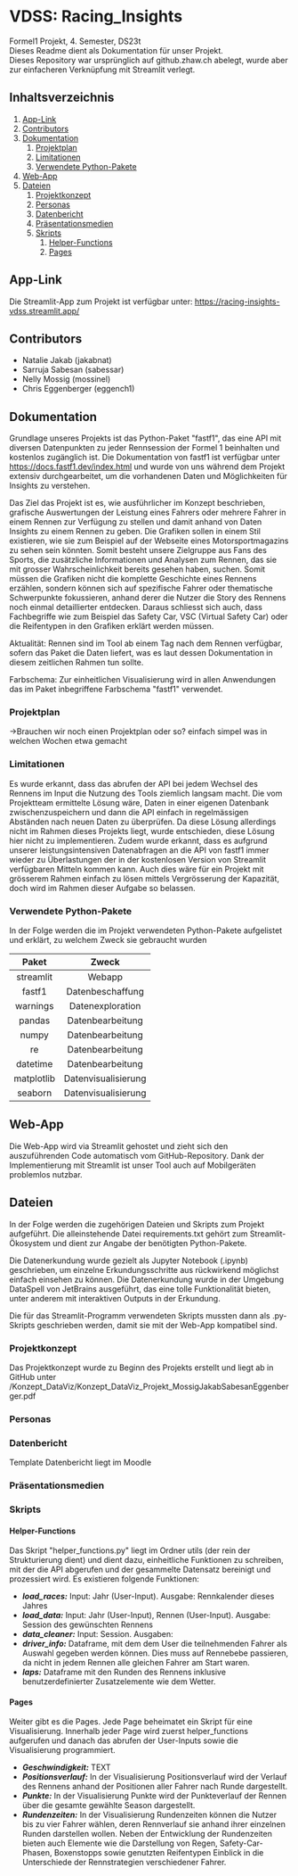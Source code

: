 # VDSS: Racing_Insights

Formel1 Projekt, 4. Semester, DS23t  
Dieses Readme dient als Dokumentation für unser Projekt.  
Dieses Repository war ursprünglich auf github.zhaw.ch abelegt, wurde aber zur einfacheren Verknüpfung mit Streamlit verlegt.  

## Inhaltsverzeichnis
1. [App-Link](#app-link)
2. [Contributors](#contributors)   
3. [Dokumentation](#dokumentation)
   1. [Projektplan](#projektplan)
   2. [Limitationen](#limitationen)  
   3. [Verwendete Python-Pakete](#verwendete-python-pakete)
4. [Web-App](#web-app)
5. [Dateien](#dateien)  
   1. [Projektkonzept](#Projektkonzept)
   2. [Personas](#Personas)
   3. [Datenbericht](#datenbericht)
   4. [Präsentationsmedien](#präsentationsmedien)
   5. [Skripts](#Skripts)
      1. [Helper-Functions](#Helper-Functions)
      2. [Pages](#Pages)


## App-Link

Die Streamlit-App zum Projekt ist verfügbar unter: https://racing-insights-vdss.streamlit.app/


## Contributors

- Natalie Jakab (jakabnat)  
- Sarruja Sabesan (sabessar)  
- Nelly Mossig (mossinel)  
- Chris Eggenberger (eggench1)  

## Dokumentation

Grundlage unseres Projekts ist das Python-Paket "fastf1", das eine API mit diversen Datenpunkten zu jeder Rennsession der Formel 1 beinhalten und kostenlos zugänglich ist. Die Dokumentation von fastf1 ist verfügbar unter https://docs.fastf1.dev/index.html und wurde von uns während dem Projekt extensiv durchgearbeitet, um die vorhandenen Daten und Möglichkeiten für Insights zu verstehen. 

Das Ziel das Projekt ist es, wie ausführlicher im Konzept beschrieben, grafische Auswertungen der Leistung eines Fahrers oder mehrere Fahrer in einem Rennen zur Verfügung zu stellen und damit anhand von Daten Insights zu einem Rennen zu geben. Die Grafiken sollen in einem Stil existieren, wie sie zum Beispiel auf der Webseite eines Motorsportmagazins zu sehen sein könnten. 
Somit besteht unsere Zielgruppe aus Fans des Sports, die zusätzliche Informationen und Analysen zum Rennen, das sie mit grosser Wahrscheinlichkeit bereits gesehen haben, suchen. Somit müssen die Grafiken nicht die komplette Geschichte eines Rennens erzählen, sondern können sich auf spezifische Fahrer oder thematische Schwerpunkte fokussieren, anhand derer die Nutzer die Story des Rennens noch einmal detaillierter entdecken.
Daraus schliesst sich auch, dass Fachbegriffe wie zum Beispiel das Safety Car, VSC (Virtual Safety Car) oder die Reifentypen in den Grafiken erklärt werden müssen.

Aktualität: Rennen sind im Tool ab einem Tag nach dem Rennen verfügbar, sofern das Paket die Daten liefert, was es laut dessen Dokumentation in diesem zeitlichen Rahmen tun sollte.

Farbschema: Zur einheitlichen Visualisierung wird in allen Anwendungen das im Paket inbegriffene Farbschema "fastf1" verwendet.

### Projektplan

->Brauchen wir noch einen Projektplan oder so? einfach simpel was in welchen Wochen etwa gemacht

### Limitationen

Es wurde erkannt, dass das abrufen der API bei jedem Wechsel des Rennens im Input die Nutzung des Tools ziemlich langsam macht. Die vom Projektteam ermittelte Lösung wäre, Daten in einer eigenen Datenbank zwischenzuspeichern und dann die API einfach in regelmässigen Abständen nach neuen Daten zu überprüfen. Da diese Lösung allerdings nicht im Rahmen dieses Projekts liegt, wurde entschieden, diese Lösung hier nicht zu implementieren. 
Zudem wurde erkannt, dass es aufgrund unserer leistungsintensiven Datenabfragen an die API von fastf1 immer wieder zu Überlastungen der in der kostenlosen Version von Streamlit verfügbaren Mitteln kommen kann. Auch dies wäre für ein Projekt mit grösserem Rahmen einfach zu lösen mittels Vergrösserung der Kapazität, doch wird im Rahmen dieser Aufgabe so belassen.

### Verwendete Python-Pakete

In der Folge werden die im Projekt verwendeten Python-Pakete aufgelistet und erklärt, zu welchem Zweck sie gebraucht wurden  

| Paket      | Zweck              | 
| :---:      |     :---:          | 
| streamlit	 |	Webapp	          |
| fastf1	    |	Datenbeschaffung	 |
| warnings	 |	Datenexploration	 |
| pandas	    |	Datenbearbeitung	 |
| numpy	    |	Datenbearbeitung	 |
| re	       |	Datenbearbeitung	 |
| datetime	 |	Datenbearbeitung	 |
| matplotlib |	Datenvisualisierung|
| seaborn	 |	Datenvisualisierung|


## Web-App

Die Web-App wird via Streamlit gehostet und zieht sich den auszuführenden Code automatisch vom GitHub-Repository. Dank der Implementierung mit Streamlit ist unser Tool auch auf Mobilgeräten problemlos nutzbar.

## Dateien

In der Folge werden die zugehörigen Dateien und Skripts zum Projekt aufgeführt. Die alleinstehende Datei requirements.txt gehört zum Streamlit-Ökosystem und dient zur Angabe der benötigten Python-Pakete.

Die Datenerkundung wurde gezielt als Jupyter Notebook (.ipynb) geschrieben, um einzelne Erkundungsschritte aus rückwirkend möglichst einfach einsehen zu können. Die Datenerkundung wurde in der Umgebung DataSpell von JetBrains ausgeführt, das eine tolle Funktionalität bieten, unter anderem mit interaktiven Outputs in der Erkundung.

Die für das Streamlit-Programm verwendeten Skripts mussten dann als .py-Skripts geschrieben werden, damit sie mit der Web-App kompatibel sind.

### Projektkonzept

Das Projektkonzept wurde zu Beginn des Projekts erstellt und liegt ab in GitHub unter /Konzept_DataViz/Konzept_DataViz_Projekt_MossigJakabSabesanEggenberger.pdf

### Personas


### Datenbericht

Template Datenbericht liegt im Moodle

### Präsentationsmedien


### Skripts

#### Helper-Functions
Das Skript "helper_functions.py" liegt im Ordner utils (der rein der Strukturierung dient) und dient dazu, einheitliche Funktionen zu schreiben, mit der die API abgerufen und der gesammelte Datensatz bereinigt und prozessiert wird. Es existieren folgende Funktionen:  
- _**load_races:**_ Input: Jahr (User-Input). Ausgabe: Rennkalender dieses Jahres  
- _**load_data:**_ Input: Jahr (User-Input), Rennen (User-Input). Ausgabe: Session des gewünschten Rennens  
- _**data_cleaner:**_ Input: Session. Ausgaben:  
- _**driver_info:**_ Dataframe, mit dem dem User die teilnehmenden Fahrer als Auswahl gegeben werden können. Dies muss auf Rennebebe passieren, da nicht in jedem Rennen alle gleichen Fahrer am Start waren.  
- _**laps:**_ Dataframe mit den Runden des Rennens inklusive benutzerdefinierter Zusatzelemente wie dem Wetter.  

#### Pages 

Weiter gibt es die Pages. Jede Page beheimatet ein Skript für eine Visualisierung. Innerhalb jeder Page wird zuerst helper_functions aufgerufen und danach das abrufen der User-Inputs sowie die Visualisierung programmiert.  
- _**Geschwindigkeit:**_ TEXT
- _**Positionsverlauf:**_ In der Visualisierung Positionsverlauf wird der Verlauf des Rennens anhand der Positionen aller Fahrer nach Runde dargestellt.  
- _**Punkte:**_ In der Visualisierung Punkte wird der Punkteverlauf der Rennen über die gesamte gewählte Season dargestellt.  
- _**Rundenzeiten:**_ In der Visualisierung Rundenzeiten können die Nutzer bis zu vier Fahrer wählen, deren Rennverlauf sie anhand ihrer einzelnen Runden darstellen wollen. Neben der Entwicklung der Rundenzeiten bieten auch Elemente wie die Darstellung von Regen, Safety-Car-Phasen, Boxenstopps sowie genutzten Reifentypen Einblick in die Unterschiede der Rennstrategien verschiedener Fahrer.  
